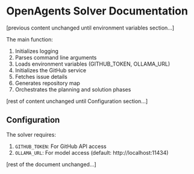 # OpenAgents Solver Documentation

[previous content unchanged until environment variables section...]

The main function:

1. Initializes logging
2. Parses command line arguments
3. Loads environment variables (GITHUB_TOKEN, OLLAMA_URL)
4. Initializes the GitHub service
5. Fetches issue details
6. Generates repository map
7. Orchestrates the planning and solution phases

[rest of content unchanged until Configuration section...]

## Configuration

The solver requires:

1. `GITHUB_TOKEN`: For GitHub API access
2. `OLLAMA_URL`: For model access (default: http://localhost:11434)

[rest of the document unchanged...]